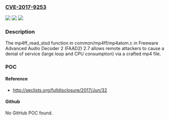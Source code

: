 ### [CVE-2017-9253](https://cve.mitre.org/cgi-bin/cvename.cgi?name=CVE-2017-9253)
![](https://img.shields.io/static/v1?label=Product&message=n%2Fa&color=blue)
![](https://img.shields.io/static/v1?label=Version&message=n%2Fa&color=blue)
![](https://img.shields.io/static/v1?label=Vulnerability&message=n%2Fa&color=brighgreen)

### Description

The mp4ff_read_stsd function in common/mp4ff/mp4atom.c in Freeware Advanced Audio Decoder 2 (FAAD2) 2.7 allows remote attackers to cause a denial of service (large loop and CPU consumption) via a crafted mp4 file.

### POC

#### Reference
- http://seclists.org/fulldisclosure/2017/Jun/32

#### Github
No GitHub POC found.

